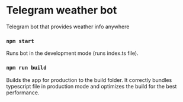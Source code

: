# Telegram weather bot
Telegram bot that provides weather info anywhere

### `npm start`
Runs bot in the development mode (runs index.ts file).

### `npm run build`
Builds the app for production to the build folder.
It correctly bundles typescript file in production mode and optimizes the build for the best performance.
